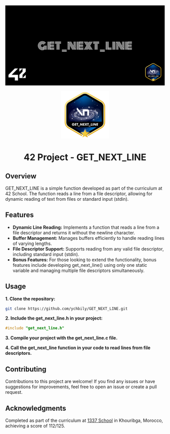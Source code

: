 ###
<p align="center">
  <img src="else/cover-get_next_line-bonus.png" alt="cover get_next_line bonus"/>
</p>

<p align="center">
  <img src="else/get_next_linem.png" alt="get_next_line_badge"/>
</p>
<h1 align="center">
 42 Project - GET_NEXT_LINE
</h1>


## Overview

GET_NEXT_LINE is a simple function developed as part of the curriculum at 42 School. The function reads a line from a file descriptor, allowing for dynamic reading of text from files or standard input (stdin).

## Features

- **Dynamic Line Reading:** Implements a function that reads a line from a file descriptor and returns it without the newline character.
- **Buffer Management:** Manages buffers efficiently to handle reading lines of varying lengths.
- **File Descriptor Support:** Supports reading from any valid file descriptor, including standard input (stdin).
- **Bonus Features:** For those looking to extend the functionality, bonus features include developing get_next_line() using only one static variable and managing multiple file descriptors simultaneously.

## Usage

**1. Clone the repository:**

```bash
git clone https://github.com/ychbily/GET_NEXT_LINE.git
```
**2. Include the get_next_line.h in your project:**
```c
#include "get_next_line.h"
```
**3. Compile your project with the get_next_line.c file.**

**4. Call the get_next_line function in your code to read lines from file descriptors.**

## Contributing
Contributions to this project are welcome! If you find any issues or have suggestions for improvements, feel free to open an issue or create a pull request.
## Acknowledgments
Completed as part of the curriculum at [1337 School](https://1337.ma/) in Khouribga, Morocco, achieving a score of 112/125.
